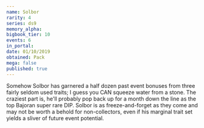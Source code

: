 ```yaml
---
name: Solbor
rarity: 4
series: ds9
memory_alpha:
bigbook_tier: 10
events: 6
in_portal:
date: 01/10/2019
obtained: Pack
mega: false
published: true
---
```


Somehow Solbor has  garnered a half dozen past event bonuses from three fairly seldom used traits; I guess you CAN squeeze water from a stone. The craziest part is, he'll probably pop back up for a month down the line as the top Bajoran super rare DIP. Solbor is as freeze-and-forget as they come and may not be worth a behold for non-collectors, even if his marginal trait set yields a sliver of future event potential.
